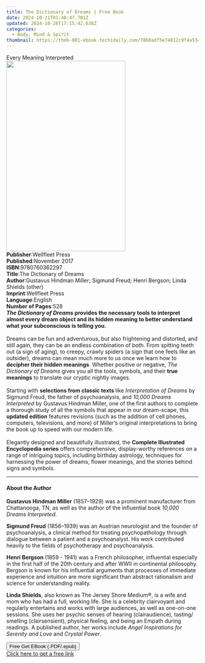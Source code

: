 ```yaml
---
title: The Dictionary of Dreams | Free Book
date: 2024-10-21T01:48:47.701Z
updated: 2024-10-26T17:15:42.636Z
categories:
  - Body, Mind & Spirit
thumbnail: https://thmb-001-ebook.techidaily.com/7860adf5e74012c9f4a534fbe6a66d8fad901b1ff6104734275dc79639fc859d.jpg
---
```

<main id="book-container">
  <div class="flex flex-col">
    <div class="book-brief flex-1 py-6 px-4 sm:p-6 md:py-10 md:px-8">
      <!-- brief-->
      <div class="book-brief-main">Every Meaning Interpreted</div>
    </div>
    <div
      class="book-meta-info flex-1 grid gap-4 col-start-1 col-end-3 row-start-1 sm:mb-6 sm:grid-cols-4 lg:gap-6 lg:col-start-2 lg:row-end-6 lg:row-span-6 lg:mb-0"
    >
      <div
        class="book-meta-info-left place-content-center mt-4 p-4 text-sm leading-6 col-start-2 col-span-2 dark:text-slate-400"
      >
        <img
          class="w-full h-500 object-cover rounded-lg sm:h-255 sm:col-span-2 lg:col-span-full"
          src="https://img-001-ebook.techidaily.com/8932e951829cccfb51576e2c4ab0fe7cf16d645d315bf3eae22c9b79824345b6.jpg"
          alt=""
          width="312"
          height="500"
        />
      </div>
      <div
        class="book-meta-info-right mt-2 col-start-1 row-start-2 col-span-3 self-center"
      >
        <!-- meta data  -->
        <div class="flex flex-col px-4 md:px-8">
          <div class="flex-1">
            <strong>Publisher</strong>:<span class="px-2">Wellfleet Press</span>
          </div>
          <div class="flex-1">
            <strong>Published</strong>:<span class="px-2">November 2017</span>
          </div>
          <div class="flex-1">
            <strong>ISBN</strong>:<span class="px-2">9780760362297</span>
          </div>
          <div class="flex-1">
            <strong>Title</strong>:<span class="px-2"
              >The Dictionary of Dreams</span
            >
          </div>
          <div class="flex-1">
            <strong>Author</strong>:<span class="px-2"
              >Gustavus Hindman Miller; Sigmund Freud; Henri Bergson; Linda
              Shields (other)</span
            >
          </div>
          <div class="flex-1">
            <strong>Imprint</strong>:<span class="px-2">Wellfleet Press</span>
          </div>
          <div class="flex-1">
            <strong>Language</strong>:<span class="px-2">English</span>
          </div>
          <div class="flex-1">
            <strong>Number of Pages</strong>:<span class="px-2">528</span>
          </div>
        </div>
      </div>
    </div>
    <div class="book-description flex-1 py-6 px-4 sm:p-6 md:py-10 md:px-8">
      <div class="book-description-main">
        <div accordion-content="" id="description">
          <b
            ><i>The Dictionary of Dreams</i> provides the necessary tools to
            interpret almost every dream object and its hidden meaning to better
            understand what your subconscious is telling you.</b
          ><br /><br />
          Dreams can be fun and adventurous, but also frightening and distorted,
          and still again, they can be an endless combination of both. From
          spitting teeth out (a sign of aging), to creepy, crawly spiders (a
          sign that one feels like an outsider), dreams can mean much more to us
          once we learn how to <b>decipher their hidden meanings</b>. Whether
          positive or negative,<i> The Dictionary of Dreams</i> gives you all
          the tools, symbols, and their <b>true meanings</b> to translate our
          cryptic nightly images.<br /><br />
          Starting with <b>selections from classic texts </b>like
          <i>Interpretation of Dreams</i> by Sigmund Freud, the father of
          psychoanalysis, and <i>10,000 Dreams Interpreted</i> by Gustavus
          Hindman Miller, one of the first authors to complete a thorough study
          of all the symbols that appear in our dream-scape, this<b>
            updated edition</b
          >
          features revisions (such as the addition of cell phones, computers,
          televisions, and more) of Miller’s original interpretations to bring
          the book up to speed with our modern life.<br /><br />
          Elegantly designed and beautifully illustrated, the
          <b>Complete Illustrated Encyclopedia series</b> offers comprehensive,
          display-worthy references on a range of intriguing topics, including
          birthday astrology, techniques for harnessing the power of dreams,
          flower meanings, and the stories behind signs and symbols.
        </div>
        <div class="accordion-fader"></div>
      </div>
    </div>
    <div class="book-excerpts flex-1 py-6 px-4 sm:p-6 md:py-10 md:px-8">
      <!-- excerpts-->
      <div class="book-excerpts-main">
        <hr />
        <h4 class="placeholder placeholder-heading">
          <span>About the Author</span>
        </h4>
        <p></p>
        <p>
          <b>Gustavus Hindman Miller</b>&nbsp;(1857–1929) was a prominent
          manufacturer from Chattanooga, TN, as well as the author of the
          influential book <i>10,000 Dreams Interpreted.</i>
        </p>
        <p>
          <b>Sigmund Freud</b> (1856–1939) was an Austrian neurologist and the
          founder of psychoanalysis, a clinical method for treating
          psychopathology through dialogue between a patient and a
          psychoanalyst. His work contributed heavily to the fields of
          psychotherapy and psychoanalysis.
        </p>
        <p>
          <b>Henri Bergson </b>(1859 - 1941)&nbsp;was a&nbsp;French philosopher,
          influential especially in the first half of the 20th century and after
          WWII in&nbsp;continental philosophy. Bergson is known for his
          influential arguments that processes of&nbsp;immediate
          experience&nbsp;and&nbsp;intuition&nbsp;are more significant than
          abstract&nbsp;rationalism&nbsp;and science for understanding reality.
        </p>
        <p>
          <b>Linda Shields</b>, also known as The Jersey Shore Medium®, is a
          wife and mom who has had a full, working life. She is a celebrity
          clairvoyant and regularly entertains and works with large audiences,
          as well as one-on-one sessions. She uses her psychic senses of hearing
          (clairaudience), tasting/ smelling (clairsensient), physical feeling,
          and being an Empath during readings. A published author, her works
          include <i>Angel Inspirations for Serenity and Love </i>and
          <i>Crystal Power</i>.
        </p>
        <p></p>
      </div>
    </div>
    <div
      class="book-about-author flex-1 py-6 px-4 sm:p-6 md:py-10 md:px-8"
    ></div>
    <div class="book-free-get flex-1 py-6 px-4 sm:p-6 md:py-10 md:px-8">
      <button
        id="btn-free-get"
        class="bg-blue-500 hover:bg-blue-700 text-white font-bold py-2 px-4 rounded"
      >
        Free Get EBook (.PDF/.epub)
      </button>
      <div id="countdown-display" class="px-2 text-lg mt-2"></div>
      <a
        id="free-link"
        class="hidden bg-blue-500 hover:bg-blue-700 text-white font-bold py-2 px-4 rounded"
        href="https://www.ebooks.com/en-us/book/210199845/the-dictionary-of-dreams/gustavus-hindman-miller/"
        target="_blank"
        >Click here to get a free link</a
      >
    </div>
    <script>
      let countdownTime = 0;
      let countdownInterval = null;
      document
        .getElementById('btn-free-get')
        .addEventListener('click', startCountdown);
      function startCountdown() {
        countdownTime = new Date().getTime() + 60000 * 3;
        countdownInterval = setInterval(updateCountdown, 1000);
        document.getElementById('btn-free-get').disabled = true;
        document
          .getElementById('btn-free-get')
          .classList.add('bg-gray-500', 'cursor-not-allowed');
      }
      function updateCountdown() {
        let currentTime = new Date().getTime();
        let timeLeft = countdownTime - currentTime;
        let secondsLeft = Math.floor(timeLeft / 1000);
        document.getElementById('countdown-display').innerHTML =
          `Remaining time: ${secondsLeft} seconds.`;
        if (secondsLeft <= 0) {
          clearInterval(countdownInterval);
          document.getElementById('btn-free-get').classList.add('hidden');
          document.getElementById('free-link').classList.remove('hidden');
          document.getElementById('countdown-display').innerHTML = '';
        }
      }
    </script>
  </div>
</main>

<ins class="adsbygoogle"
      style="display:block"
      data-ad-client="ca-pub-7571918770474297"
      data-ad-slot="8358498916"
      data-ad-format="auto"
      data-full-width-responsive="true"></ins>
    
